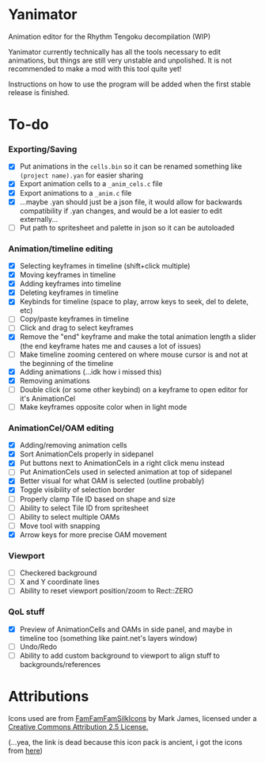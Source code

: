 # Yanimator

Animation editor for the Rhythm Tengoku decompilation (WIP)

Yanimator currently technically has all the tools necessary to edit animations, but things are still very unstable and unpolished. It is not recommended to make a mod with this tool quite yet!

Instructions on how to use the program will be added when the first stable release is finished.

# To-do

### Exporting/Saving

- [x] Put animations in the `cells.bin` so it can be renamed something like `(project name).yan` for easier sharing
- [x] Export animation cells to a `_anim_cels.c` file
- [x] Export animations to a `_anim.c` file
- [x] ...maybe .yan should just be a json file, it would allow for backwards compatibility if .yan changes, and would be a lot easier to edit externally...
- [ ] Put path to spritesheet and palette in json so it can be autoloaded

### Animation/timeline editing

- [x] Selecting keyframes in timeline (shift+click multiple)
- [x] Moving keyframes in timeline
- [x] Adding keyframes into timeline
- [x] Deleting keyframes in timeline
- [x] Keybinds for timeline (space to play, arrow keys to seek, del to delete, etc)
- [ ] Copy/paste keyframes in timeline
- [ ] Click and drag to select keyframes
- [x] Remove the "end" keyframe and make the total animation length a slider (the end keyframe hates me and causes a lot of issues)
- [ ] Make timeline zooming centered on where mouse cursor is and not at the beginning of the timeline
- [x] Adding animations (...idk how i missed this)
- [x] Removing animations
- [ ] Double click (or some other keybind) on a keyframe to open editor for it's AnimationCel
- [ ] Make keyframes opposite color when in light mode

### AnimationCel/OAM editing

- [x] Adding/removing animation cells
- [x] Sort AnimationCels properly in sidepanel
- [x] Put buttons next to AnimationCels in a right click menu instead
- [ ] Put AnimationCels used in selected animation at top of sidepanel
- [x] Better visual for what OAM is selected (outline probably)
- [x] Toggle visibility of selection border
- [ ] Properly clamp Tile ID based on shape and size
- [ ] Ability to select Tile ID from spritesheet
- [ ] Ability to select multiple OAMs
- [ ] Move tool with snapping
- [x] Arrow keys for more precise OAM movement

### Viewport

- [ ] Checkered background
- [ ] X and Y coordinate lines
- [ ] Ability to reset viewport position/zoom to Rect::ZERO

### QoL stuff

- [x] Preview of AnimationCells and OAMs in side panel, and maybe in timeline too (something like paint.net's layers window)
- [ ] Undo/Redo
- [ ] Ability to add custom background to viewport to align stuff to backgrounds/references

# Attributions

Icons used are from [FamFamFamSilkIcons](http://www.famfamfam.com/lab/icons/silk/) by Mark James, licensed under a [Creative Commons Attribution 2.5 License.](https://creativecommons.org/licenses/by/2.5/)


(...yea, the link is dead because this icon pack is ancient, i got the icons from [here](https://github.com/markjames/famfamfam-silk-icons))
